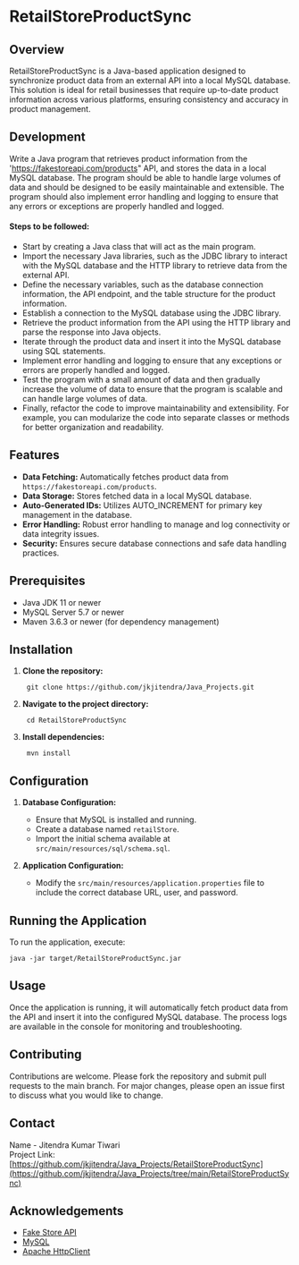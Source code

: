 # RetailStoreProductSync

## Overview
RetailStoreProductSync is a Java-based application designed to synchronize product data from an external API into a local MySQL database.
This solution is ideal for retail businesses that require up-to-date product information across various platforms, ensuring consistency and accuracy in product management.

## Development
Write a Java program that retrieves product information from the 'https://fakestoreapi.com/products" API, and stores the data in a local MySQL database.
The program should be able to handle large volumes of data and should be designed to be easily maintainable and extensible.
The program should also implement error handling and logging to ensure that any errors or exceptions are properly handled and logged.

#### Steps to be followed:

- Start by creating a Java class that will act as the main program.
- Import the necessary Java libraries, such as the JDBC library to interact with the MySQL database and the HTTP library to retrieve data from the external API.
- Define the necessary variables, such as the database connection information, the API endpoint, and the table structure for the product information.
- Establish a connection to the MySQL database using the JDBC library.
- Retrieve the product information from the API using the HTTP library and parse the response into Java objects.
- Iterate through the product data and insert it into the MySQL database using SQL statements.
- Implement error handling and logging to ensure that any exceptions or errors are properly handled and logged.
- Test the program with a small amount of data and then gradually increase the volume of data to ensure that the program is scalable and can handle large volumes of data.
- Finally, refactor the code to improve maintainability and extensibility. For example, you can modularize the code into separate classes or methods for better organization and readability.

## Features
- **Data Fetching:** Automatically fetches product data from `https://fakestoreapi.com/products`.
- **Data Storage:** Stores fetched data in a local MySQL database.
- **Auto-Generated IDs:** Utilizes AUTO_INCREMENT for primary key management in the database.
- **Error Handling:** Robust error handling to manage and log connectivity or data integrity issues.
- **Security:** Ensures secure database connections and safe data handling practices.

## Prerequisites
- Java JDK 11 or newer
- MySQL Server 5.7 or newer
- Maven 3.6.3 or newer (for dependency management)

## Installation
1. **Clone the repository:**

        git clone https://github.com/jkjitendra/Java_Projects.git

2. **Navigate to the project directory:**
        
        cd RetailStoreProductSync

3. **Install dependencies:**

        mvn install


## Configuration
1. **Database Configuration:**
   - Ensure that MySQL is installed and running.
   - Create a database named `retailStore`.
   - Import the initial schema available at `src/main/resources/sql/schema.sql`.

2. **Application Configuration:**
   - Modify the `src/main/resources/application.properties` file to include the correct database URL, user, and password.

## Running the Application
To run the application, execute:

    java -jar target/RetailStoreProductSync.jar

## Usage
Once the application is running, it will automatically fetch product data from the API and insert it into the configured MySQL database. The process logs are available in the console for monitoring and troubleshooting.

## Contributing
Contributions are welcome. Please fork the repository and submit pull requests to the main branch. For major changes, please open an issue first to discuss what you would like to change.

## Contact
Name - Jitendra Kumar Tiwari <br/>
Project Link: [https://github.com/jkjitendra/Java_Projects/RetailStoreProductSync](https://github.com/jkjitendra/Java_Projects/tree/main/RetailStoreProductSync)

## Acknowledgements
- [Fake Store API](https://fakestoreapi.com)
- [MySQL](https://www.mysql.com)
- [Apache HttpClient](https://hc.apache.org/httpcomponents-client-5.1.x/index.html)




